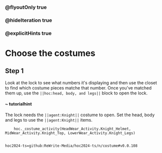 ### @flyoutOnly true
### @hideIteration true
### @explicitHints true

# Choose the costumes

## Step 1
Look at the lock to see what numbers it's displaying and then use the closet to find which costume pieces matche that number. Once you've matched them up, use the ``||hoc:head, body, and legs||`` block to open the lock.

#### ~ tutorialhint
The lock needs the ``||agent:Knight||`` costume to open. Set the head, body and legs to use the ``||agent:Knight||`` items.


```ghost
    hoc._costume_activity(HeadWear_Activity.Knight_Helmet, MidWear_Activity.Knight_Top, LowerWear_Activity.Knight_Legs)
```
```template     
```

```package
hoc2024-ts=github:ReWrite-Media/hoc2024-ts/n/costume#v0.0.108
```